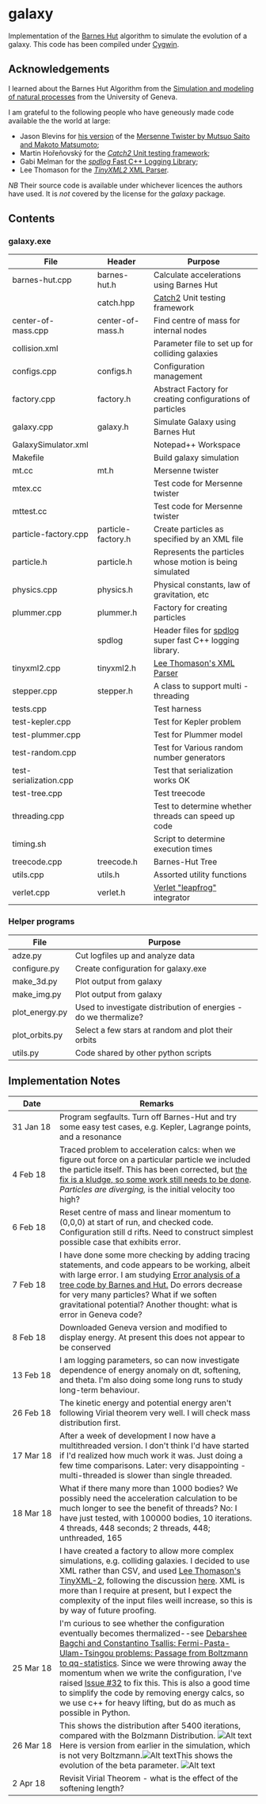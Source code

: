 # galaxy

Implementation of the [Barnes Hut](https://en.wikipedia.org/wiki/Barnes%E2%80%93Hut_simulation) algorithm
to simulate the evolution of a galaxy. This code has been compiled under [Cygwin](https://www.cygwin.com/).

## Acknowledgements

I learned about the Barnes Hut Algorithm from the [Simulation and modeling of natural processes](https://www.coursera.org/learn/modeling-simulation-natural-processes/home/info) from the University of Geneva.

I am grateful to the following people who have geneously made code available the the world at large:

* Jason Blevins for [his version](https://jblevins.org/projects/mt) of the [Mersenne Twister by Mutsuo Saito and Makoto Matsumoto](http://www.math.sci.hiroshima-u.ac.jp/~m-mat/MT/emt.html);
* Martin Hořeňovský for the [_Catch2_ Unit testing framework](https://github.com/catchorg/Catch2);
* Gabi Melman for the [_spdlog_ Fast C++ Logging Library](https://github.com/gabime/spdlog);
* Lee Thomason for the [_TinyXML2_ XML Parser](http://www.grinninglizard.com/tinyxml/).

*NB* Their source code is available under whichever licences the authors have used. It is _not_ covered by the license for the _galaxy_ package.

## Contents

### galaxy.exe

| File | Header | Purpose |
|---------------------|------------------|---------------------------------------------------------------------|
| barnes-hut.cpp |barnes-hut.h| Calculate accelerations using Barnes Hut|
| |catch.hpp | [Catch2](https://github.com/catchorg/Catch2) Unit testing framework |
| center-of-mass.cpp |center-of-mass.h| Find centre of mass for internal nodes|
| collision.xml||Parameter file to set up for colliding galaxies |
| configs.cpp | configs.h| Configuration management |
| factory.cpp | factory.h| Abstract Factory for creating configurations of particles |
| galaxy.cpp |galaxy.h| Simulate Galaxy using Barnes Hut|
| GalaxySimulator.xml||Notepad++ Workspace|
| Makefile || Build galaxy simulation |
| mt.cc |mt.h| Mersenne twister|
| mtex.cc || Test code for Mersenne twister |
| mttest.cc || Test code for Mersenne twister  |
| particle-factory.cpp | particle-factory.h | Create particles as specified by an XML file |
| particle.h| particle.h | Represents the particles whose motion is being simulated|
| physics.cpp| physics.h |Physical constants, law of gravitation, etc|
| plummer.cpp | plummer.h |Factory for creating particles |
| |spdlog| Header files for [spdlog](https://github.com/gabime/spdlog) super fast C++ logging library.|
| tinyxml2.cpp | tinyxml2.h |[Lee Thomason's XML Parser](http://www.grinninglizard.com/tinyxml/)|
| stepper.cpp| stepper.h | A class to support multi -threading |
| tests.cpp || Test harness |
| test-kepler.cpp| | Test for Kepler problem |
| test-plummer.cpp| | Test for Plummer model |
| test-random.cpp| | Test for Various random number generators |
| test-serialization.cpp| | Test that serialization works OK |
| test-tree.cpp| | Test treecode |
| threading.cpp || Test to determine whether threads can speed up code |
| timing.sh || Script to determine execution times |
| treecode.cpp | treecode.h | Barnes-Hut Tree|
| utils.cpp | utils.h | Assorted utility functions|
| verlet.cpp | verlet.h | [Verlet "leapfrog"](http://physics.ucsc.edu/~peter/242/leapfrog.pdf) integrator|

### Helper programs

| File |  Purpose |
|---------------------|---------------------------------------------------------------------------------------|
| adze.py |Cut logfiles up and analyze data |
| configure.py | Create configuration for galaxy.exe |
| make_3d.py | Plot output from galaxy |
| make_img.py | Plot output from galaxy |
| plot_energy.py  |Used to investigate distribution of energies - do we thermalize?| 
| plot_orbits.py | Select a few stars at random and plot their orbits |
| utils.py | Code shared by other python scripts |

## <a name="notes"> Implementation Notes

|  Date | Remarks |
|------------|--------------------------------------------------------------------|
|31&nbsp;Jan&nbsp;18| Program segfaults. Turn off Barnes-Hut and try some easy test cases, e.g. Kepler, Lagrange points, and a resonance |
| 4 Feb 18| Traced problem to acceleration calcs: when we figure out force on a particular particle we included the particle itself. This has been corrected, but [the fix is a kludge, so some work still needs to be done](https://github.com/weka511/galaxy/issues/2).<br>_Particles are diverging,_ is the initial velocity too high?|
| 6 Feb 18 | Reset centre of mass and linear momentum to (0,0,0) at start of run, and checked code. Configuration still d rifts. Need to construct simplest possible case that exhibits error. | 
| 7 Feb 18 | I have done some more checking by adding tracing statements, and code appears to be working, albeit with large error. I am studying [ Error analysis of a tree code by Barnes and Hut.](http://adsabs.harvard.edu/full/1989ApJS...70..389B) Do errors decrease for very many particles? What if we soften gravitational potential? Another thought: what is error in Geneva code?|
| 8 Feb 18 | Downloaded Geneva version and modified to display energy. At present this does not appear to be conserved |
|13&nbsp;Feb&nbsp;18| I am logging parameters, so can now investigate dependence of energy anomaly on dt, softening, and theta. I'm also doing some long runs to study long-term behaviour.|
|26 Feb 18| The kinetic energy and potential energy aren't following Virial theorem very well. I will check mass distribution first.|
|17&nbsp;Mar&nbsp;18| After a week of development I now have a multithreaded version. I don't think I'd have started if I'd realized how much work it was. Just doing a few time comparisons. Later: very disappointing - multi-threaded is slower than single threaded.| 
|18 Mar 18|What if there many more than 1000 bodies? We possibly need the acceleration calculation to be much longer to see the benefit of threads? No: I have just tested, with 100000 bodies, 10 iterations. 4 threads, 448 seconds; 2 threads, 448; unthreaded, 165|
|&nbsp;| I have created a factory to allow more complex simulations, e.g. colliding galaxies. I decided to use XML rather than CSV, and used [Lee Thomason's TinyXML-2](http://leethomason.github.io/tinyxml2/index.html), following the discussion [here](https://stackoverflow.com/questions/170686/what-is-the-best-open-xml-parser-for-c). XML is more than I require at present, but I expect the complexity of the input files weill increase, so this is by way of future proofing.|
|25 Mar 18|I'm curious to see whether the configuration eventually becomes thermalized--see [Debarshee Bagchi and Constantino Tsallis: Fermi-Pasta-Ulam-Tsingou problems: Passage from Boltzmann to qq-statistics](https://arxiv.org/abs/1709.08729). Since we were throwing away the momentum when we write the configuration, I've raised [Issue #32](https://github.com/weka511/galaxy/issues/32) to fix this. This is also a good time to simplify the code by removing energy calcs, so we use c++ for heavy lifting, but do as much as possible in Python.|
| 26 Mar 18|This shows the distribution after 5400 iterations, compared with the Bolzmann Distribution. ![Alt text](energy05400.png?raw=true "Title") Here is version from earlier in the simulation, which is not very Boltzmann.![Alt text](energy00200.png?raw=true "Title")This shows the evolution of the beta parameter. ![Alt text](boltzmann.png?raw=true "Title") |
| 2 Apr 18 | Revisit Virial Theorem - what is the effect of the softening length? |
